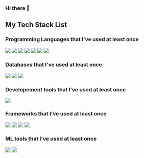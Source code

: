 ### Hi there 👋

<!--
**FSDP0/FSDP0** is a ✨ _special_ ✨ repository because its `README.md` (this file) appears on your GitHub profile.

Here are some ideas to get you started:

- 🔭 I’m currently working on ...
- 🌱 I’m currently learning ...
- 👯 I’m looking to collaborate on ...
- 🤔 I’m looking for help with ...
- 💬 Ask me about ...
- 📫 How to reach me: ...
- 😄 Pronouns: ...
- ⚡ Fun fact: ...
-->

## My Tech Stack List

### Programming Languages that I've used at least once
<a href="https://www.python.org/" target="_blank"><img src="https://img.shields.io/badge/python-%233776AB.svg?&style=for-the-badge&logo=python&logoColor=white" /></a> <!-- 자바 뱃지 --><img src="https://img.shields.io/badge/java-%23007396.svg?&style=for-the-badge&logo=java&logoColor=white" /> <!-- 자바스크립트 뱃지 --><a href="https://learn.microsoft.com/en-us/cpp/c-language/?view=msvc-170" target="_blank"><img src="https://img.shields.io/badge/javascript-%23F7DF1E.svg?&style=for-the-badge&logo=javascript&logoColor=black" /></a> <!-- 타입스크립트 뱃지 --><img src="https://img.shields.io/badge/typescript-%233178C6.svg?&style=for-the-badge&logo=typescript&logoColor=white" /> <!-- 다트 뱃지--><img src="https://img.shields.io/badge/dart-%230175C2.svg?&style=for-the-badge&logo=dart&logoColor=white" /> <!-- 코틀린 뱃지--><img src="https://img.shields.io/badge/kotlin-%230095D5.svg?&style=for-the-badge&logo=kotlin&logoColor=white" /> <!-- PHP 뱃지--><img src="https://img.shields.io/badge/php-%23777BB4.svg?&style=for-the-badge&logo=php&logoColor=white" />

### Databases that I've used at least once
<img src="https://img.shields.io/badge/mariadb-%23003545.svg?&style=for-the-badge&logo=mariadb&logoColor=white" /> <img src="https://img.shields.io/badge/mysql-%234479A1.svg?&style=for-the-badge&logo=mysql&logoColor=white" /> 	<img src="https://img.shields.io/badge/mongodb-%2347A248.svg?&style=for-the-badge&logo=mongodb&logoColor=white" />

### Developement tools that I've used at least once
<img src="https://img.shields.io/badge/node.js-%23339933.svg?&style=for-the-badge&logo=node.js&logoColor=white" />

### Frameworks that I've used at least once
<!-- Nest.js -->
<img src="https://img.shields.io/badge/nestjs-%23E0234E.svg?&style=for-the-badge&logo=nestjs&logoColor=white" /> <!-- React --><img src="https://img.shields.io/badge/react-%2361DAFB.svg?&style=for-the-badge&logo=react&logoColor=black" /> <!-- Spring --><img src="https://img.shields.io/badge/spring-%236DB33F.svg?&style=for-the-badge&logo=spring&logoColor=white" /> <!-- Flutter --><img src="https://img.shields.io/badge/flutter-%2302569B.svg?&style=for-the-badge&logo=flutter&logoColor=white" />

### ML tools that I've used at least once
<img src="https://img.shields.io/badge/pytorch-%23EE4C2C.svg?&style=for-the-badge&logo=pytorch&logoColor=white" /> <img src="https://img.shields.io/badge/tensorflow-%23FF6F00.svg?&style=for-the-badge&logo=tensorflow&logoColor=white" />



